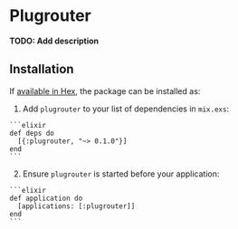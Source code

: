 # Plugrouter

**TODO: Add description**

## Installation

If [available in Hex](https://hex.pm/docs/publish), the package can be installed as:

  1. Add `plugrouter` to your list of dependencies in `mix.exs`:

    ```elixir
    def deps do
      [{:plugrouter, "~> 0.1.0"}]
    end
    ```

  2. Ensure `plugrouter` is started before your application:

    ```elixir
    def application do
      [applications: [:plugrouter]]
    end
    ```

